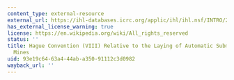 ```yaml
---
content_type: external-resource
external_url: https://ihl-databases.icrc.org/applic/ihl/ihl.nsf/INTRO/215
has_external_license_warning: true
license: https://en.wikipedia.org/wiki/All_rights_reserved
status: ''
title: Hague Convention (VIII) Relative to the Laying of Automatic Submarine Contact
  Mines
uid: 93e19c64-63a4-44ab-a350-91112c3d0982
wayback_url: ''
---
```

